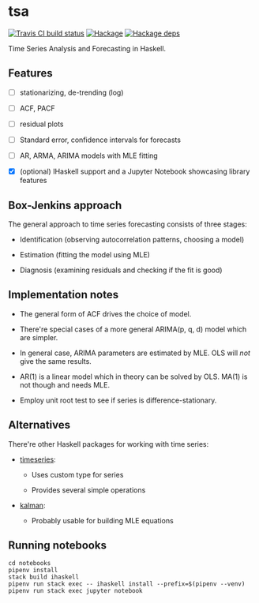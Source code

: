 # tsa

[![Travis CI build status](https://travis-ci.org/dzhus/tsa.svg)](https://travis-ci.org/dzhus/tsa)
[![Hackage](https://img.shields.io/hackage/v/tsa.svg?colorB=5e5184&style=flat)](https://hackage.haskell.org/package/tsa)
[![Hackage deps](https://img.shields.io/hackage-deps/v/tsa.svg)](http://packdeps.haskellers.com/feed?needle=tsa)

Time Series Analysis and Forecasting in Haskell.

## Features

- [ ] stationarizing, de-trending (log)

- [ ] ACF, PACF

- [ ] residual plots

- [ ] Standard error, confidence intervals for forecasts

- [ ] AR, ARMA, ARIMA models with MLE fitting

- [x] (optional) IHaskell support and a Jupyter Notebook showcasing
      library features

## Box-Jenkins approach

The general approach to time series forecasting consists of three
stages:

- Identification (observing autocorrelation patterns, choosing a model)

- Estimation (fitting the model using MLE)

- Diagnosis (examining residuals and checking if the fit is good)

## Implementation notes

- The general form of ACF drives the choice of model.

- There're special cases of a more general ARIMA(p, q, d) model which
  are simpler.

- In general case, ARIMA parameters are estimated by MLE. OLS will
  *not* give the same results.

- AR(1) is a linear model which in theory can be solved by OLS. MA(1)
  is not though and needs MLE.

- Employ unit root test to see if series is difference-stationary.

## Alternatives

There're other Haskell packages for working with time series:

- [timeseries][]:

    - Uses custom type for series

    - Provides several simple operations

- [kalman][]:

    - Probably usable for building MLE equations

## Running notebooks

```
cd notebooks
pipenv install
stack build ihaskell
pipenv run stack exec -- ihaskell install --prefix=$(pipenv --venv)
pipenv run stack exec jupyter notebook
```

[timeseries]: https://hackage.haskell.org/package/timeseries

[kalman]: https://hackage.haskell.org/package/kalman
